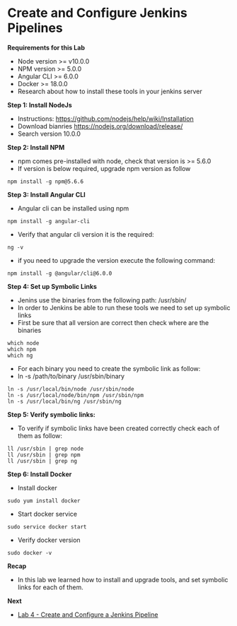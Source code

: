 # Create and Configure Jenkins Pipelines

**Requirements for this Lab**
* Node version >= v10.0.0
* NPM version >= 5.0.0
* Angular CLI >= 6.0.0
* Docker >= 18.0.0
* Research about how to install these tools in your jenkins server

**Step 1: Install NodeJs**
* Instructions: https://github.com/nodejs/help/wiki/Installation 
* Download bianries https://nodejs.org/download/release/  
* Search version 10.0.0

**Step 2: Install NPM**
* npm comes pre-installed with node, check that version is >= 5.6.0
* If version is below required, upgrade npm version as follow
```
npm install -g npm@5.6.6
```

**Step 3: Install Angular CLI**
* Angular cli can be installed using npm
```
npm install -g angular-cli
```
* Verify that angular cli version it is the required:
```
ng -v
```
* if you need to upgrade the version execute the following command:
```
npm install -g @angular/cli@6.0.0
```

**Step 4: Set up Symbolic Links**
* Jenins use the binaries from the following path: /usr/sbin/
* In order to Jenkins be able to run these tools we need to set up symbolic links
* First be sure that all version are correct then check where are the binaries
```
which node
which npm
which ng
```
* For each binary you need to create the symbolic link as follow:
* ln -s /path/to/binary /usr/sbin/binary
```
ln -s /usr/local/bin/node /usr/sbin/node
ln -s /usr/local/node/bin/npm /usr/sbin/npm
ln -s /usr/local/bin/ng /usr/sbin/ng
```

**Step 5: Verify symbolic links:**
* To verify if symbolic links have been created correctly check each of them as follow:
```
ll /usr/sbin | grep node
ll /usr/sbin | grep npm
ll /usr/sbin | grep ng
```

**Step 6: Install Docker**
* Install docker
```
sudo yum install docker
```
* Start docker service
```
sudo service docker start
```
* Verify docker version
```
sudo docker -v
```

**Recap**
* In this lab we learned how to install and upgrade tools, and set symbolic links for each of them.

**Next**
* [Lab 4 - Create and Configure a Jenkins Pipeline](https://github.com/chuymarin/doa-jenkins-lab/blob/master/LAB_4.md)

